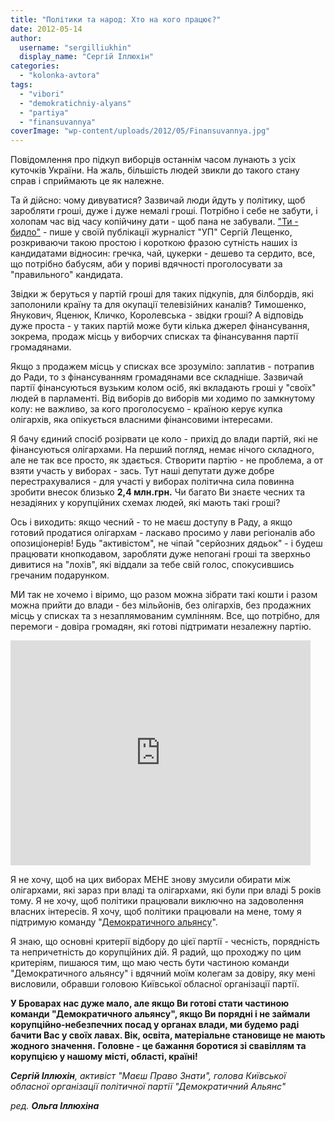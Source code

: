 ```yaml
---
title: "Політики та народ: Хто на кого працює?"
date: 2012-05-14
author: 
  username: "sergilliukhin"
  display_name: "Сергій Іллюхін"
categories: 
  - "kolonka-avtora"
tags: 
  - "vibori"
  - "demokratichniy-alyans"
  - "partiya"
  - "finansuvannya"
coverImage: "wp-content/uploads/2012/05/Finansuvannya.jpg"
---
```


Повідомлення про підкуп виборців останнім часом лунають з усіх куточків України. На жаль, більшість людей звикли до такого стану справ і сприймають це як належне.

Та й дійсно: чому дивуватися? Зазвичай люди йдуть у політику, щоб заробляти гроші, дуже і дуже немалі гроші. Потрібно і себе не забути, і холопам час від часу копійчину дати - щоб пана не забували. ["Ти - бидло"](https://blogs.pravda.com.ua/authors/leschenko/4fa6a18d8ea18/page_3/ "УП") - пише у своїй публікації журналіст "УП" Сергій Лещенко, розкриваючи такою простою і короткою фразою сутність наших із кандидатами відносин: гречка, чай, цукерки - дешево та сердито, все, що потрібно бабусям, аби у пориві вдячності проголосувати за "правильного" кандидата.

Звідки ж беруться у партій гроші для таких підкупів, для білбордів, які заполонили країну та для окупації телевізійних каналів? Тимошенко, Янукович, Яценюк, Кличко, Королевська - звідки гроші? А відповідь дуже проста - у таких партій може бути кілька джерел фінансування, зокрема, продаж місць у виборчих списках та фінансування партії громадянами.

Якщо з продажем місць у списках все зрозуміло: заплатив - потрапив до Ради, то з фінансуванням громадянами все складніше. Зазвичай партії фінансуються вузьким колом осіб, які вкладають гроші у "своїх" людей в парламенті. Від виборів до виборів ми ходимо по замкнутому колу: не важливо, за кого проголосуємо - країною керує купка олігархів, яка опікується власними фінансовими інтересами.

Я бачу єдиний спосіб розірвати це коло - прихід до влади партій, які не фінансуються олігархами. На перший погляд, немає нічого складного, але не так все просто, як здається. Створити партію - не проблема, а от взяти участь у виборах - зась. Тут наші депутати дуже добре перестрахувалися - для участі у виборах політична сила повинна зробити внесок близько **2,4 млн.грн.** Чи багато Ви знаєте чесних та незадіяних у корупційних схемах людей, які мають такі гроші?

Ось і виходить: якщо чесний - то не маєш доступу в Раду, а якщо готовий продатися олігархам - ласкаво просимо у лави регіоналів або опозиціонерів! Будь "активістом", не чіпай "серйозних дядьок" - і будеш працювати кнопкодавом, заробляти дуже непогані гроші та зверхньо дивитися на "лохів", які віддали за тебе свій голос, спокусившись гречаним подарунком.

МИ так не хочемо і віримо, що разом можна зібрати такі кошти і разом можна прийти до влади - без мільйонів, без олігархів, без продажних місць у списках та з незаплямованим сумлінням. Все, що потрібно, для перемоги - довіра громадян, які готові підтримати незалежну партію.

<iframe src="https://www.youtube.com/embed/GxUGSDzPWRQ" frameborder="0" width="480" height="360"></iframe>

Я не хочу, щоб на цих виборах МЕНЕ знову змусили обирати між олігархами, які зараз при владі та олігархами, які були при владі 5 років тому. Я не хочу, щоб політики працювали виключно на задоволення власних інтересів. Я хочу, щоб політики працювали на мене, тому я підтримую команду "[Демократичного альянсу](https://dem-alliance.org/ "Демократичний Альянс")".

Я знаю, що основні критерії відбору до цієї партії - чесність, порядність та непричетність до корупційних дій. Я радий, що проходжу по цим критеріям, пишаюся тим, що маю честь бути частиною команди "Демократичного альянсу" і вдячний моїм колегам за довіру, яку мені висловили, обравши головою Київської обласної організації партії.

**У Броварах нас дуже мало, але якщо Ви готові стати частиною команди "Демократичного альянсу", якщо Ви порядні і не займали корупційно-небезпечних посад у органах влади, ми будемо раді бачити Вас у своїх лавах. Вік, освіта, матеріальне становище не мають жодного значення.** **Головне - це бажання боротися зі свавіллям та корупцією у нашому місті, області, країні!**

_**Сергій Іллюхін**,_ _активіст "Маєш Право Знати",_ _голова Київської обласної організації політичної партії "Демократичний Альянс"_

_ред. **Ольга Іллюхіна**_
